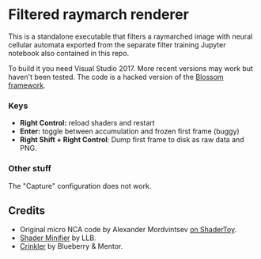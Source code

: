 # Filtered raymarch renderer

This is a standalone executable that filters a raymarched image with neural cellular automata exported from the separate filter training Jupyter notebook also contained in this repo.

To build it you need Visual Studio 2017. More recent versions may work but haven't been tested.
The code is a hacked version of the [Blossom framework](https://github.com/lunasorcery/Blossom).

### Keys

- **Right Control:** reload shaders and restart
- **Enter:** toggle between accumulation and frozen first frame (buggy)
- **Right Shift + Right Control**: Dump first frame to disk as raw data and PNG.

### Other stuff

The "Capture" configuration does not work.

## Credits

* Original micro NCA code by Alexander Mordvintsev [on ShaderToy](https://www.shadertoy.com/view/slGGzD).
* [Shader Minifier](https://github.com/laurentlb/Shader_Minifier) by LLB.
* [Crinkler](https://github.com/runestubbe/Crinkler) by Blueberry & Mentor.
